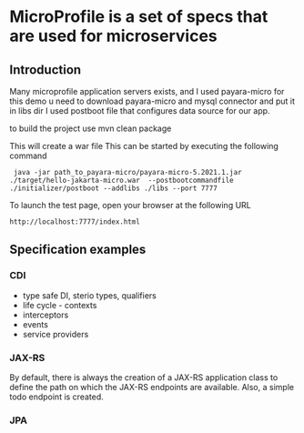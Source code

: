 # MicroProfile is a set of specs that are used for microservices

## Introduction
Many microprofile application servers exists, and I used payara-micro for this demo
u need to download payara-micro
and mysql connector and put it in libs dir
I used postboot file that configures data source for our app.

to build the project use
    mvn clean package

This will create a war file  This can be started by executing the following command

     java -jar path_to_payara-micro/payara-micro-5.2021.1.jar ./target/hello-jakarta-micro.war  --postbootcommandfile ./initializer/postboot --addlibs ./libs --port 7777



To launch the test page, open your browser at the following URL

    http://localhost:7777/index.html  



## Specification examples

### CDI
* type safe DI, sterio types, qualifiers
* life cycle - contexts
* interceptors
* events
* service providers

### JAX-RS
By default, there is always the creation of a JAX-RS application class to define the path on which the JAX-RS endpoints are available.
Also, a simple todo endpoint is created.

### JPA








